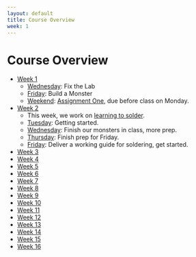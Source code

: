 ```yaml
---
layout: default
title: Course Overview
week: 1
---
```


# Course Overview

* [Week 1](w00.html)
  * [Wednesday](w00.html#Wednesday): Fix the Lab
  * [Friday](w00.html#Friday): Build a Monster
  * [Weekend](w00.html#Weekend): [Assignment One]({{site.url}}/assignments/learning-to-fail.html), due before class on Monday.
* [Week 2](w01.html)
  * This week, we work on [learning to solder](http://localhost:9000/assignments/learn-to-solder.html).
  * [Tuesday](w01.html#Tuesday): Getting started.
  * [Wednesday](w01.html#Wednesday): Finish our monsters in class, more prep.
  * [Thursday](w01.html#Thursday): Finish prep for Friday.
  * [Friday](w01.html#Friday): Deliver a working guide for soldering, get started.
* [Week 3](w02.html)
* [Week 4](w03.html)
* [Week 5](w04.html)
* [Week 6](w05.html)
* [Week 7](w06.html)
* [Week 8](w07.html)
* [Week 9](w08.html)
* [Week 10](w09.html)
* [Week 11](w10.html)
* [Week 12](w11.html)
* [Week 13](w12.html)
* [Week 14](w13.html)
* [Week 15](w14.html)
* [Week 16](w15.html)
